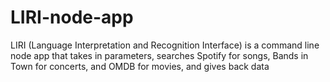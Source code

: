 # LIRI-node-app
LIRI (Language Interpretation and Recognition Interface) is a command line node app that takes in parameters, searches Spotify for songs, Bands in Town for concerts, and OMDB for movies, and gives back data
